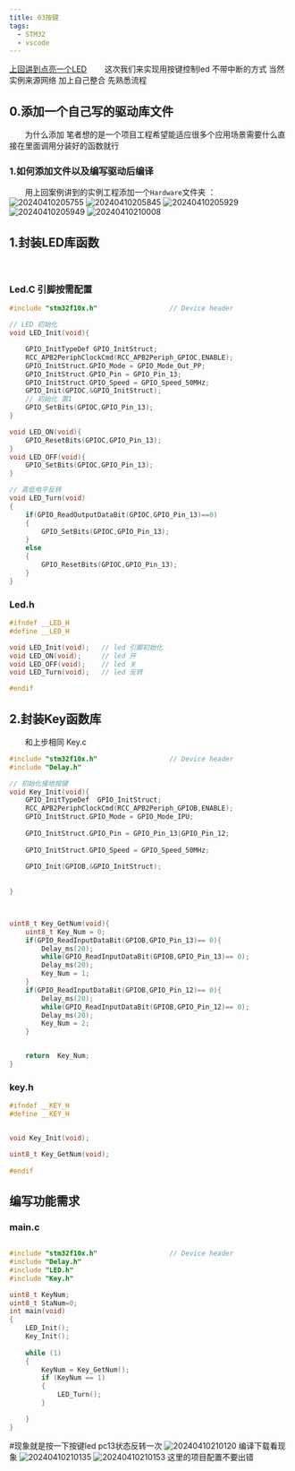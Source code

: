 ```yaml
---
title: 03按键
tags:
  - STM32
  - vscode
---
```


[上回讲到点亮一个LED](https://www.cnblogs.com/Yang-blackSun/p/18036520)
&ensp;&ensp;&ensp;&ensp;这次我们来实现用按键控制led 不带中断的方式 当然实例来源网络 加上自己整合 先熟悉流程 
## 0.添加一个自己写的驱动库文件
&ensp;&ensp;&ensp;&ensp;为什么添加 笔者想的是一个项目工程希望能适应很多个应用场景需要什么直接在里面调用分装好的函数就行
### 1.如何添加文件以及编写驱动后编译
&ensp;&ensp;&ensp;&ensp;用上回案例讲到的实例工程添加一个`Hardware`文件夹 ：
&ensp;&ensp;&ensp;&ensp;![20240410205755](https://cdn.jsdelivr.net/gh/YangSongL1n/img_bed/20240410205755.png)
![20240410205845](https://cdn.jsdelivr.net/gh/YangSongL1n/img_bed/20240410205845.png)
![20240410205929](https://cdn.jsdelivr.net/gh/YangSongL1n/img_bed/20240410205929.png)
![20240410205949](https://cdn.jsdelivr.net/gh/YangSongL1n/img_bed/20240410205949.png)
![20240410210008](https://cdn.jsdelivr.net/gh/YangSongL1n/img_bed/20240410210008.png)
## 1.封装LED库函数
&ensp;&ensp;&ensp;&ensp;
### Led.C 引脚按需配置  
```C
#include "stm32f10x.h"                  // Device header

// LED 初始化 
void LED_Init(void){

	GPIO_InitTypeDef GPIO_InitStruct;
	RCC_APB2PeriphClockCmd(RCC_APB2Periph_GPIOC,ENABLE);
	GPIO_InitStruct.GPIO_Mode = GPIO_Mode_Out_PP;
	GPIO_InitStruct.GPIO_Pin = GPIO_Pin_13;
	GPIO_InitStruct.GPIO_Speed = GPIO_Speed_50MHz;
	GPIO_Init(GPIOC,&GPIO_InitStruct);
	// 初始化 置1 
	GPIO_SetBits(GPIOC,GPIO_Pin_13);
}

void LED_ON(void){
	GPIO_ResetBits(GPIOC,GPIO_Pin_13);
}
void LED_OFF(void){
	GPIO_SetBits(GPIOC,GPIO_Pin_13);
}

// 高低电平反转 
void LED_Turn(void)
{
	if(GPIO_ReadOutputDataBit(GPIOC,GPIO_Pin_13)==0)
	{
		GPIO_SetBits(GPIOC,GPIO_Pin_13);
	}
	else
	{
		GPIO_ResetBits(GPIOC,GPIO_Pin_13);
	}
}

```
### Led.h
```C
#ifndef __LED_H
#define __LED_H

void LED_Init(void);   // led 引脚初始化
void LED_ON(void);     // led 开
void LED_OFF(void);    // led 关
void LED_Turn(void);   // led 反转

#endif

```

## 2.封装Key函数库
&ensp;&ensp;&ensp;&ensp;和上步相同
Key.c
```C
#include "stm32f10x.h"                  // Device header
#include "Delay.h"

// 初始化接地按键
void Key_Init(void){
	GPIO_InitTypeDef  GPIO_InitStruct;
	RCC_APB2PeriphClockCmd(RCC_APB2Periph_GPIOB,ENABLE);
	GPIO_InitStruct.GPIO_Mode = GPIO_Mode_IPU;
	
	GPIO_InitStruct.GPIO_Pin = GPIO_Pin_13|GPIO_Pin_12;
	
	GPIO_InitStruct.GPIO_Speed = GPIO_Speed_50MHz;
	
	GPIO_Init(GPIOB,&GPIO_InitStruct);
	
	
}



uint8_t Key_GetNum(void){
	uint8_t Key_Num = 0;
	if(GPIO_ReadInputDataBit(GPIOB,GPIO_Pin_13)== 0){
		Delay_ms(20);
		while(GPIO_ReadInputDataBit(GPIOB,GPIO_Pin_13)== 0);
		Delay_ms(20);
		Key_Num = 1;	
	}
	if(GPIO_ReadInputDataBit(GPIOB,GPIO_Pin_12)== 0){
		Delay_ms(20);
		while(GPIO_ReadInputDataBit(GPIOB,GPIO_Pin_12)== 0);
		Delay_ms(20);
		Key_Num = 2;
	}


	return  Key_Num;
}


```
### key.h
```C
#ifndef __KEY_H
#define __KEY_H


void Key_Init(void);

uint8_t Key_GetNum(void);
		
#endif

```
## 编写功能需求
### main.c
```C

#include "stm32f10x.h"                  // Device header
#include "Delay.h"
#include "LED.h"
#include "Key.h"

uint8_t KeyNum;
uint8_t StaNum=0;
int main(void)
{
	LED_Init();
	Key_Init();
	
	while (1)
	{
		KeyNum = Key_GetNum();
		if (KeyNum == 1)
		{
			LED_Turn();
		}

	}
}


```
#现象就是按一下按键led pc13状态反转一次
![20240410210120](https://cdn.jsdelivr.net/gh/YangSongL1n/img_bed/20240410210120.png)
编译下载看现象
![20240410210135](https://cdn.jsdelivr.net/gh/YangSongL1n/img_bed/20240410210135.png)
![20240410210153](https://cdn.jsdelivr.net/gh/YangSongL1n/img_bed/20240410210153.png)
这里的项目配置不要出错